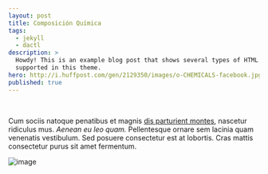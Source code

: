 ```yaml
---
layout: post
title: Composición Química
tags:
  - jekyll
  - dactl
description: >
  Howdy! This is an example blog post that shows several types of HTML content
  supported in this theme.
hero: http://i.huffpost.com/gen/2129350/images/o-CHEMICALS-facebook.jpg
published: true
---
```

<br>

Cum sociis natoque penatibus et magnis <a href="#">dis parturient montes</a>, nascetur ridiculus mus. *Aenean eu leo quam.* Pellentesque ornare sem lacinia quam venenatis vestibulum. Sed posuere consectetur est at lobortis. Cras mattis consectetur purus sit amet fermentum.

![image](https://raw.githubusercontent.com/roicort/DarkMagic/master/Chemistry/complete.png)
